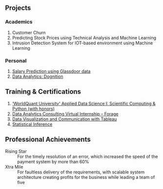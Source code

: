## Projects

### Academics

1. Customer Churn
2. Predicting Stock Prices using Technical Analysis and Machine Learning
3. Intrusion Detection System for IOT-based environment using Machine Learning

### Personal

1. [Salary Prediction using Glassdoor data](https://github.com/addds03/Salary-Projection-Project)
2. [Data Analytics: Dognition](https://public.tableau.com/profile/aditya.gaikwad#!/vizhome/Recommendations_15929796871780/RecommendationtoDognition)

## Training & Certifications

1. [‘WorldQuant University' Applied Data Science I: Scientific Computing & Python (with honors)](https://www.credly.com/badges/fe8ca429-e20c-4482-a7f0-c60ccf737d38?source=linked_in_profile)
2. [Data Analytics Consulting Virtual Internship – Forage](https://insidesherpa.s3.amazonaws.com/completion-certificates/KPMG/m7W4GMqeT3bh9Nb2c_KPMG_cr7rwgKzWhRhJzsg4_completion_certificate.pdf)
3. [Data Visualization and Communication with Tableau](https://www.coursera.org/account/accomplishments/certificate/H698PYLZMH34)
4. [Statistical Inference](https://www.coursera.org/account/accomplishments/certificate/GG9ARMAL8D5L)

## Professional Achievements

<dl>
  <dt>Rising Star</dt>
    <dd>For the timely resolution of an error, which increased the speed of the payment system by more than 60%</dd>
  <dt>Xtra Mile</dt>
    <dd>For faultless delivery of the requirements, with scalable system architecture creating profits for the business while leading a team of five</dd>
</dl>
